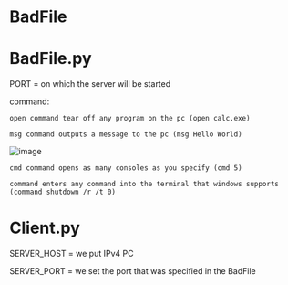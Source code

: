 # BadFile

# BadFile.py
  PORT = on which the server will be started
  
  command:
  
    open command tear off any program on the pc (open calc.exe)
    
    msg command outputs a message to the pc (msg Hello World)
    
![image](https://github.com/Danil148/BadFile/assets/93602867/d08f5026-08d3-4bcd-bb4d-683abed77e76)
    
    cmd command opens as many consoles as you specify (cmd 5)
    
    command enters any command into the terminal that windows supports (command shutdown /r /t 0)
# Client.py
  SERVER_HOST = we put IPv4 PC
  
  SERVER_PORT = we set the port that was specified in the BadFile
